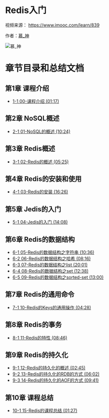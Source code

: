 # Redis入门

视频来源： https://www.imooc.com/learn/839

作者：[慕_神](https://www.imooc.com/t/2286562 "https://www.imooc.com/t/2286562")

![慕_神](https://img4.mukewang.com/55dbe4f1000115e705680568-160-160.jpg)


# 章节目录和总结文档

## 第1章 课程介绍
* [1-1 00-课程介绍 (01:17)](./doc/00-课程介绍.md)
## 第2章 NoSQL概述
* [2-1 01-NoSQL的概述 (10:24)](./doc/01-NoSQL的概述.md)
## 第3章 Redis概述
* [3-1 02-Redis的概述 (05:25)](./doc/02-Redis的概述.md)
## 第4章 Redis的安装和使用
* [4-1 03-Redis的安装 (16:26)](./doc/03-Redis的安装.md)
## 第5章 Jedis的入门
* [5-1 04-Jedis的入门 (14:08)](./doc/04-Jedis的入门.md)
## 第6章 Redis的数据结构
* [6-1 05-Redis的数据结构之字符串 (10:36)](./doc/05-Redis的数据结构之字符串.md)
* [6-2 06-Redis的数据结构之哈希 (08:16)](./doc/06-Redis的数据结构之哈希.md)
* [6-3 07-Redis的数据结构之list (20:01)](./doc/07-Redis的数据结构之list.md)
* [6-4 08-Redis的数据结构之set (12:38)](./doc/08-Redis的数据结构之set.md)
* [6-5 09-Redis的数据结构之sorted-set (13:00)](./doc/09-Redis的数据结构之sorte.md)
## 第7章 Redis的通用命令
* [7-1 10-Redis的Keys的通用操作 (04:28)](./doc/10-Redis的Keys的通用操作.md)
## 第8章 Redis的事务
* [8-1 11-Redis的特性 (08:46)](./doc/11-Redis的特性.md)
## 第9章 Redis的持久化
* [9-1 12-Redis的持久化的概述 (02:45)](./doc/12-Redis的持久化的概述.md)
* [9-2 13-Redis的持久化的RDB的方式 (06:02)](./doc/13-Redis的持久化的RDB的方式.md)
* [9-3 14-Redis的持久化的AOF的方式 (09:41)](./doc/14-Redis的持久化的AOF的方式.md)
## 第10章 课程总结
* [10-1 15-Redis的课程总结 (01:27)](./doc/15-Redis的课程总结.md)